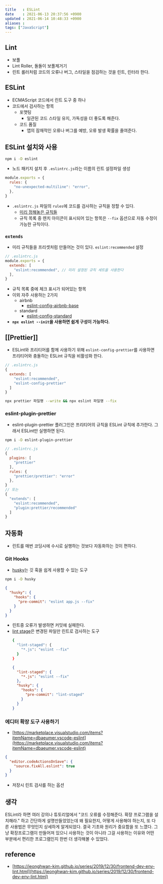 ```yaml
---
title   : ESLint
date    : 2021-06-13 20:37:56 +0900
updated : 2021-06-14 10:48:33 +0900
aliases : 
tags: ["JavaScript"]
---
```

## Lint 
- 보풀
- Lint Roller, 돌돌이 보풀제거기 
- 린트 롤러처럼 코드의 오류나 버그, 스타일을 점검하는 것을 린트, 린터라 한다.  
  
## ESLint
- ECMAScript 코드에서 린트 도구 중 하나  
- 코드에서 검사하는 항목
  - 포맷팅
    - 일관된 코드 스타일 유지, 가독성을 더 좋도록 해준다. 
  - 코드 품질 
    - 앱의 잠재적인 오류나 버그를 예방, 오류 발생 확률을 줄여준다. 
    
## ESLint 설치와 사용  
```bash
npm i -D eslint
```
- 노드 패키지 설치 후 `.eslintrc.js`라는 이름의 린트 설정파일 생성

```javascript
module.exports = {
  rules: {
    "no-unexpected-multiline": "error",
  },
}
```
- `.eslintrc.js` 파일의 `rules`에 코드를 검사하는 규칙을 정할 수 있다. 
  - [미리 정해놓은 규칙들](https://eslint.org/docs/rules/)
  - 규칙 목록 중 렌치 아이콘이 표시되어 있는 항목은  `--fix` 옵션으로 자동 수정이 가능한 규칙이다.  
    
### `extends`
- 미리 규칙들을 프리셋처럼 만들어논 것이 있다. `eslint:recommended` 설정  
```javascript
// .eslintrc.js
module.exports = {
  extends: [
    "eslint:recommended", // 미리 설정된 규칙 세트을 사용한다
  ],
}
```
- 규칙 목록 중에 체크 표시가 되어있는 항목
- 이외 자주 사용하는 2가지  
  - airbnb
    - [eslint-config-airbnb-base](https://github.com/airbnb/javascript/tree/master/packages/eslint-config-airbnb-base)
  - standard  
    - [eslint-config-standard](https://github.com/standard/eslint-config-standard)
- **`npx eslint --init`을 사용하면 쉽게 구성이 가능하다.**  

## [[Prettier]]
- ESLint와 프리티어를 함께 사용하기 위해 `eslint-config-prettier`를 사용하면 프리티어와 충돌하는 ESLint 규칙을 비활성화 한다.  
```javascript
// .eslintrc.js
{
  extends: [
    "eslint:recommended",
    "eslint-config-prettier"
  ]
}
```
```bash
npx prettier 파일명 --write && npx eslint 파일명 --fix
```
### eslint-plugin-prettier
- eslint-plugin-prettier 플러그인은 프리티어의 규칙을 ESLint 규칙에 추가한다. 그래서 ESLint만 실행하면 된다.  
```bash
npm i -D eslint-plugin-prettier
```
```javascript
// .eslintrc.js
{
  plugins: [
    "prettier"
  ],
  rules: {
    "prettier/prettier": "error"
  },
}
// 또는
{
  "extends": [
    "eslint:recommended",
    "plugin:prettier/recommended"
  ]
}
```

## 자동화  
- 린트를 매번 코딩시에 수시로 실행하는 것보다 자동화하는 것이 편하다.  
  
### Git Hooks
- [husky](https://github.com/typicode/husky)는 깃 훅을 쉽게 사용할 수 있는 도구  
```bash
npm i -D husky
```
```json
{
  "husky": {
    "hooks": {
      "pre-commit": "eslint app.js --fix"
    }
  }
}
```
- 린트중 오류가 발생하면 커밋에 실패한다.  
- [lint stage](https://github.com/okonet/lint-staged)은 변경된 파일만 린트로 검사하는 도구  
  ```bash
  {
    "lint-staged": {
      "*.js": "eslint --fix"
    }
  }
  ```
  ```json
  {
    "lint-staged": {
      "*.js": "eslint --fix"
    },
    "husky": {
      "hooks": {
        "pre-commit": "lint-staged"
      }
    }
  }
  ```
  
### 에디터 확장 도구 사용하기  
- [https://marketplace.visualstudio.com/items?itemName=dbaeumer.vscode-eslint](https://marketplace.visualstudio.com/items?itemName=dbaeumer.vscode-eslint)  
```json
{
  "editor.codeActionsOnSave": {
    "source.fixAll.eslint": true
  }
}
```  
- 저장시 린트 검사를 하는 옵션  

## 생각  
ESLint라 하면 여러 강의나 튜토리얼에서 "코드 오류를 수정해준다. 확장 프로그램을 설치해라." 하고 간단하게 설명만들었었는데 왜 필요한지, 어떻게 사용해야 하는지, 또 다른 사용법은 무엇인지 상세하게 알게되었다. 결국 기초와 원리가 중요함을 또 느꼈다. 그냥 확장프로그램이 만들어져 있으니 사용하는 것이 아니라 그걸 사용하는 이유와 어떤 부분에서 편리한 프로그램인지 한번 더 생각해볼 수 있었다.

## reference 
- [https://jeonghwan-kim.github.io/series/2019/12/30/frontend-dev-env-lint.html](https://jeonghwan-kim.github.io/series/2019/12/30/frontend-dev-env-lint.html) 
